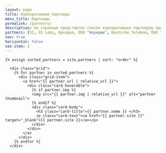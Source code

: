 ```yaml
---
layout: page
title: Корпоративные партнеры
menu_title: Партнеры
permalink: /parnters/
description: На странице представлен список корпоративных партнеров проектной магистратуры. Для просмотра списка проектов от корпоративного партнера необходимо щелкнуть на логотип партнера. 
partners: [1C, GS Labs, Аркадия, ООО "Нориджи", Deutsche Telekom, ПАО "Банк ВТБ"]
nav: true 
horizontal: false
nav-item: 2 
---
```


<div class="projects">

    {% assign sorted_partners = site.partners | sort: "order" %}

      <div class="grid">
        {% for partner in sorted_partners %}
          <div class="grid-item">
            <a href="{{ partner.url | relative_url }}">
              <div class="card hoverable">
                {% if partner.img %}
                <img src="{{ partner.img | relative_url }}" alt="partner thumbnail">
                {% endif %}
                <div class="card-body">
                  <h3 class="card-title">{{ partner.name }} </h3>
                  <p class="card-text"><a href="{{ partner.site }}" target="_blank">{{ partner.site }}</a></p>
                </div>
              </div>
            </a>
          </div>
        {% endfor %}
      </div>

</div>

